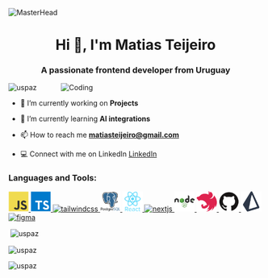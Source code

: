 ![MasterHead](https://repository-images.githubusercontent.com/588181932/e36ec678-7984-4cdd-8e4c-a3932772ff8e)
<h1 align="center">Hi 👋, I'm Matias Teijeiro</h1>
<h3 align="center">A passionate frontend developer from Uruguay</h3>
<img align="right" alt="Coding" width="400" src="https://media2.giphy.com/media/qgQUggAC3Pfv687qPC/giphy.gif?cid=ecf05e47jgu9yyz27xdttvcvxfpe12axx0hwag6wytrp82h0&ep=v1_gifs_search&rid=giphy.gif&ct=g" >

<p align="left"> <img src="https://komarev.com/ghpvc/?username=uspaz&label=Profile%20views&color=0e75b6&style=flat" alt="uspaz" /> </p>

- 🔭 I’m currently working on **Projects**

- 🌱 I’m currently learning **AI integrations**

- 📫 How to reach me **matiasteijeiro@gmail.com**

- 💻  Connect with me on LinkedIn <a href="https://www.linkedin.com/in/matias-teijeiro/" target="_blank">LinkedIn<a/>

<h3 align="left">Languages and Tools:</h3>
<p align="left"> <a href="https://developer.mozilla.org/en-US/docs/Web/JavaScript" target="_blank" rel="noreferrer">
    <img src="https://raw.githubusercontent.com/devicons/devicon/master/icons/javascript/javascript-original.svg" alt="javascript" width="40" height="40"/>
  </a>
  <a href="https://www.typescriptlang.org/" target="_blank" rel="noreferrer">
    <img src="https://raw.githubusercontent.com/devicons/devicon/master/icons/typescript/typescript-original.svg" alt="typescript" width="40" height="40"/>
  </a>
  <a href="https://tailwindcss.com/" target="_blank" rel="noreferrer">
    <img src="https://www.vectorlogo.zone/logos/tailwindcss/tailwindcss-icon.svg" alt="tailwindcss" width="40" height="40"/>
  </a>
  <a href="https://www.postgresql.org/" target="_blank" rel="noreferrer">
    <img src="https://raw.githubusercontent.com/devicons/devicon/master/icons/postgresql/postgresql-original-wordmark.svg" alt="postgresql" width="40" height="40"/>
  </a>
  <a href="https://react.dev/" target="_blank" rel="noreferrer">
    <img src="https://raw.githubusercontent.com/devicons/devicon/master/icons/react/react-original-wordmark.svg" alt="react" width="40" height="40"/>
  </a>
  <a href="https://nextjs.org/" target="_blank" rel="noreferrer">
    <img src="https://cdn.worldvectorlogo.com/logos/nextjs-2.svg" alt="nextjs" width="40" height="40"/>
  </a>
  <a href="https://nodejs.org/" target="_blank" rel="noreferrer">
    <img src="https://raw.githubusercontent.com/devicons/devicon/master/icons/nodejs/nodejs-original-wordmark.svg" alt="nodejs" width="40" height="40"/>
  </a>
  <a href="https://nestjs.com/" target="_blank" rel="noreferrer">
    <img src="https://raw.githubusercontent.com/devicons/devicon/master/icons/nestjs/nestjs-plain.svg" alt="nestjs" width="40" height="40"/>
  </a>
  <a href="https://github.com/" target="_blank" rel="noreferrer">
    <img src="https://raw.githubusercontent.com/devicons/devicon/master/icons/github/github-original.svg" alt="github" width="40" height="40"/>
  </a>
  <a href="https://www.prisma.io/" target="_blank" rel="noreferrer">
    <img src="https://raw.githubusercontent.com/devicons/devicon/master/icons/prisma/prisma-original.svg" alt="prisma" width="40" height="40"/>
  </a>
  <a href="https://www.figma.com/" target="_blank" rel="noreferrer">
    <img src="https://www.vectorlogo.zone/logos/figma/figma-icon.svg" alt="figma" width="40" height="40"/>
  </a>
</p>

<p>&nbsp;<img align="center" src="https://github-readme-stats.vercel.app/api?username=uspaz&show_icons=true&locale=en" alt="uspaz" /></p>
<p><img align="center" src="https://github-readme-streak-stats.herokuapp.com/?user=uspaz&" alt="uspaz" /></p>
<p><img align="left" src="https://github-readme-stats.vercel.app/api/top-langs?username=uspaz&show_icons=true&locale=en&layout=compact" alt="uspaz" /></p>
